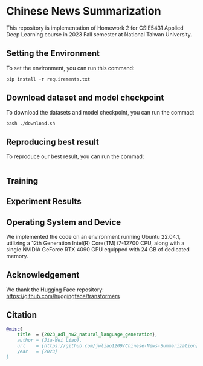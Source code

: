 # Chinese News Summarization
This repository is implementation of Homework 2 for CSIE5431 Applied Deep Learning course in 2023 Fall semester at National Taiwan University.


## Setting the Environment
To set the environment, you can run this command:
```
pip install -r requirements.txt
```


## Download dataset and model checkpoint
To download the datasets and model checkpoint, you can run the commad:
```
bash ./download.sh
```

## Reproducing best result
To reproduce our best result, you can run the commad:
```

```


## Training



## Experiment Results



## Operating System and Device
We implemented the code on an environment running Ubuntu 22.04.1, utilizing a 12th Generation Intel(R) Core(TM) i7-12700 CPU, along with a single NVIDIA GeForce RTX 4090 GPU equipped with 24 GB of dedicated memory.


## Acknowledgement
We thank the Hugging Face repository: https://github.com/huggingface/transformers


## Citation
```bibtex
@misc{
    title  = {2023_adl_hw2_natural_language_generation},
    author = {Jia-Wei Liao},
    url    = {https://github.com/jwliao1209/Chinese-News-Summarization},
    year   = {2023}
}
```